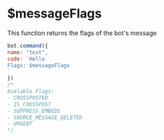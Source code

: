 # $messageFlags

This function returns the flags of the bot's message

```javascript
bot.command({
name: "test",
code: `Hello
Flags: $messageFlags
`
})
/*
Avalable Flags:
- CROSSPOSTED
- IS_CROSSPOST
- SUPPRESS_EMBEDS
- SOURCE_MESSAGE_DELETED
- URGENT
*/
```
